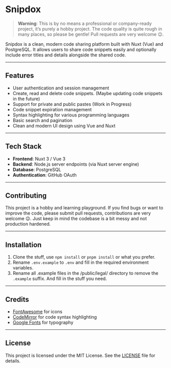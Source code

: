 # Snipdox

> **Warning**: This is by no means a professional or company-ready project, it’s purely a hobby project. The code
> quality is quite rough in many places, so please be gentle!
> Pull requests are very welcome 😉.

Snipdox is a clean, modern code sharing platform built with Nuxt (Vue) and PostgreSQL. It allows users to share code
snippets easily and optionally include error titles and details alongside the shared code.

---

## Features

- User authentication and session management
- Create, read and delete code snippets. (Maybe updating code snippets in the future)
- Support for private and public pastes (Work in Progress)
- Code snippet expiration management
- Syntax highlighting for various programming languages
- Basic search and pagination
- Clean and modern UI design using Vue and Nuxt

---

## Tech Stack

- **Frontend**: Nuxt 3 / Vue 3
- **Backend**: Node.js server endpoints (via Nuxt server engine)
- **Database**: PostgreSQL
- **Authentication**: GitHub OAuth

---

## Contributing

This project is a hobby and learning playground. If you find bugs or want to improve the code, please submit pull
requests, contributions are very welcome 😉. Just keep in mind the codebase is a bit messy and not production hardened.

---

## Installation

1. Clone the stuff, use `npm install` or `pnpm install` or what you prefer.
2. Rename `.env.example` to `.env` and fill in the required environment variables.
3. Rename all .example files in the /public/legal/ directory to remove the `.example` suffix. And fill in the stuff you
   need.

---

## Credits

- [FontAwesome](https://fontawesome.com/) for icons
- [CodeMirror](https://codemirror.net/) for code syntax highlighting
- [Google Fonts](https://fonts.google.com/) for typography

---

## License

This project is licensed under the MIT License. See the [LICENSE](LICENSE) file for details.